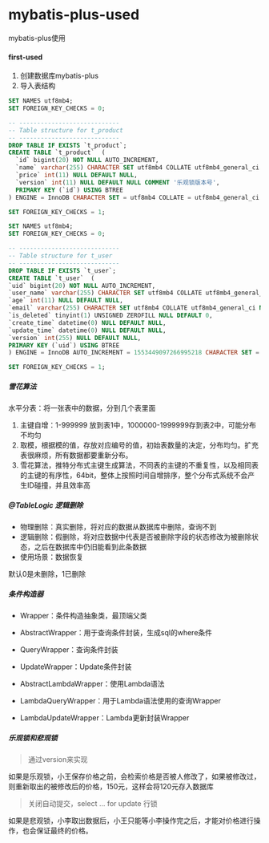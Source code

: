# mybatis-plus-used
mybatis-plus使用

#### first-used

1. 创建数据库mybatis-plus
2. 导入表结构

```sql
SET NAMES utf8mb4;
SET FOREIGN_KEY_CHECKS = 0;

-- ----------------------------
-- Table structure for t_product
-- ----------------------------
DROP TABLE IF EXISTS `t_product`;
CREATE TABLE `t_product`  (
  `id` bigint(20) NOT NULL AUTO_INCREMENT,
  `name` varchar(255) CHARACTER SET utf8mb4 COLLATE utf8mb4_general_ci NULL DEFAULT NULL,
  `price` int(11) NULL DEFAULT NULL,
  `version` int(11) NULL DEFAULT NULL COMMENT '乐观锁版本号',
  PRIMARY KEY (`id`) USING BTREE
) ENGINE = InnoDB CHARACTER SET = utf8mb4 COLLATE = utf8mb4_general_ci ROW_FORMAT = Dynamic;

SET FOREIGN_KEY_CHECKS = 1;

SET NAMES utf8mb4;
SET FOREIGN_KEY_CHECKS = 0;

-- ----------------------------
-- Table structure for t_user
-- ----------------------------
DROP TABLE IF EXISTS `t_user`;
CREATE TABLE `t_user`  (
`uid` bigint(20) NOT NULL AUTO_INCREMENT,
`user_name` varchar(255) CHARACTER SET utf8mb4 COLLATE utf8mb4_general_ci NULL DEFAULT NULL,
`age` int(11) NULL DEFAULT NULL,
`email` varchar(255) CHARACTER SET utf8mb4 COLLATE utf8mb4_general_ci NULL DEFAULT NULL,
`is_deleted` tinyint(1) UNSIGNED ZEROFILL NULL DEFAULT 0,
`create_time` datetime(0) NULL DEFAULT NULL,
`update_time` datetime(0) NULL DEFAULT NULL,
`version` int(255) NULL DEFAULT NULL,
PRIMARY KEY (`uid`) USING BTREE
) ENGINE = InnoDB AUTO_INCREMENT = 1553449097266995218 CHARACTER SET = utf8mb4 COLLATE = utf8mb4_general_ci ROW_FORMAT = Dynamic;

SET FOREIGN_KEY_CHECKS = 1;
```

##### 雪花算法

水平分表：将一张表中的数据，分到几个表里面

1. 主键自增：1-999999 放到表1中，1000000-1999999存到表2中，可能分布不均匀
2. 取模，根据模的值，存放对应编号的值，初始表数量的决定，分布均匀。扩充表很麻烦，所有数据都要重新分布。
3. 雪花算法，推特分布式主键生成算法，不同表的主键的不重复性，以及相同表的主键的有序性，64bit，整体上按照时间自增排序，整个分布式系统不会产生ID碰撞，并且效率高

##### @TableLogic 逻辑删除

* 物理删除：真实删除，将对应的数据从数据库中删除，查询不到
* 逻辑删除：假删除，将对应数据中代表是否被删除字段的状态修改为被删除状态，之后在数据库中仍旧能看到此条数据
* 使用场景：数据恢复

默认0是未删除，1已删除

##### 条件构造器

* Wrapper：条件构造抽象类，最顶端父类
    
* AbstractWrapper：用于查询条件封装，生成sql的where条件
* QueryWrapper：查询条件封装
* UpdateWrapper：Update条件封装
* AbstractLambdaWrapper：使用Lambda语法
* LambdaQueryWrapper：用于Lambda语法使用的查询Wrapper
* LambdaUpdateWrapper：Lambda更新封装Wrapper

##### 乐观锁和悲观锁

> 通过version来实现

如果是乐观锁，小王保存价格之前，会检索价格是否被人修改了，如果被修改过，则重新取出的被修改后的价格，150元，这样会将120元存入数据库

> 关闭自动提交，select ... for update 行锁

如果是悲观锁，小李取出数据后，小王只能等小李操作完之后，才能对价格进行操作，也会保证最终的价格。




